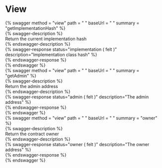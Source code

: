 
View
====
  
{% swagger method = "view" path = " " baseUrl = " " summary = "getImplementationHash" %}  
{% swagger-description %}  
Return the current implementation hash  
{% endswagger-description %}  
{% swagger-response status="implementation ( felt )" description="Implementation class hash" %}  
{% endswagger-response %}  
{% endswagger %}  
{% swagger method = "view" path = " " baseUrl = " " summary = "getAdmin" %}  
{% swagger-description %}  
Return the admin address  
{% endswagger-description %}  
{% swagger-response status="admin ( felt )" description="The admin address" %}  
{% endswagger-response %}  
{% endswagger %}  
{% swagger method = "view" path = " " baseUrl = " " summary = "owner" %}  
{% swagger-description %}  
Return the contract owner  
{% endswagger-description %}  
{% swagger-response status="owner ( felt )" description="The owner address" %}  
{% endswagger-response %}  
{% endswagger %}